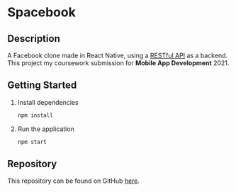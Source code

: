 # Spacebook

## Description

A Facebook clone made in React Native, using a [RESTful API](https://github.com/oliverroyknox/spacebook-api) as a backend. This project my coursework submission for **Mobile App Development** 2021.

## Getting Started

1. Install dependencies
	```bash
	npm install
	```

2. Run the application
	```bash
	npm start
	```

## Repository

This repository can be found on GitHub [here](https://github.com/oliverroyknox/spacebook).
